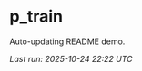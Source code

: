 # p_train

Auto-updating README demo.

<!--START_SECTION:status-->
_Last run: 2025-10-24 22:22 UTC_
<!--END_SECTION:status-->
























































































































































































































































































































































































































































































































































































































































































































































































































































































































































































































































































































































































































































































































































































































































